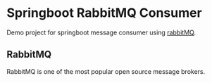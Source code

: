 # Springboot RabbitMQ Consumer

Demo project for springboot message consumer using [rabbitMQ](https://www.rabbitmq.com/).

## RabbitMQ

RabbitMQ is one of the most popular open source message brokers.



